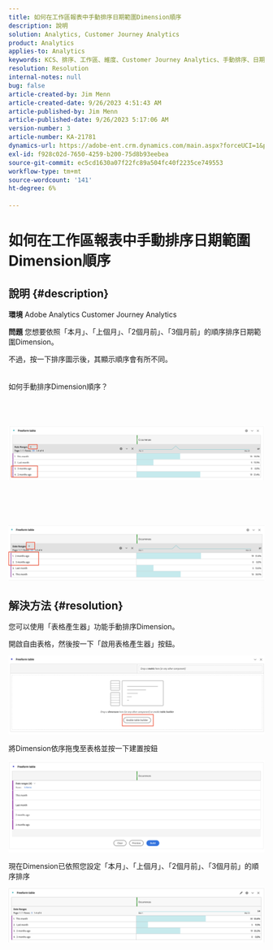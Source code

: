 ```yaml
---
title: 如何在工作區報表中手動排序日期範圍Dimension順序
description: 說明
solution: Analytics, Customer Journey Analytics
product: Analytics
applies-to: Analytics
keywords: KCS、排序、工作區、維度、Customer Journey Analytics、手動排序、日期範圍Dimension、報表、Adobe Analytics
resolution: Resolution
internal-notes: null
bug: false
article-created-by: Jim Menn
article-created-date: 9/26/2023 4:51:43 AM
article-published-by: Jim Menn
article-published-date: 9/26/2023 5:17:06 AM
version-number: 3
article-number: KA-21781
dynamics-url: https://adobe-ent.crm.dynamics.com/main.aspx?forceUCI=1&pagetype=entityrecord&etn=knowledgearticle&id=3a2f1c62-285c-ee11-be6f-6045bd006268
exl-id: f928c02d-7650-4259-b200-75d8b93eebea
source-git-commit: ec5cd1630a07f22fc89a504fc40f2235ce749553
workflow-type: tm+mt
source-wordcount: '141'
ht-degree: 6%

---
```


# 如何在工作區報表中手動排序日期範圍Dimension順序

## 說明 {#description}


<b>環境</b>
Adobe Analytics
Customer Journey Analytics

<b>問題</b>
您想要依照「本月」、「上個月」、「2個月前」、「3個月前」的順序排序日期範圍Dimension。

不過，按一下排序圖示後，其顯示順序會有所不同。
<br><br><br>如何手動排序Dimension順序？<br><br>
<br> <br><br>![](assets/___3b2f1c62-285c-ee11-be6f-6045bd006268___.png)<br><br> <br><br> <br><br>![](assets/___3d2f1c62-285c-ee11-be6f-6045bd006268___.png)

## 解決方法 {#resolution}


您可以使用「表格產生器」功能手動排序Dimension。

開啟自由表格，然後按一下「啟用表格產生器」按鈕。

![](assets/d4eda136-2fcd-ed11-b597-6045bd006793.png)

將Dimension依序拖曳至表格並按一下建置按鈕

![](assets/69497031-30cd-ed11-b597-6045bd006793.png)

現在Dimension已依照您設定「本月」、「上個月」、「2個月前」、「3個月前」的順序排序

![](assets/efb1744a-30cd-ed11-b597-6045bd006793.png)
